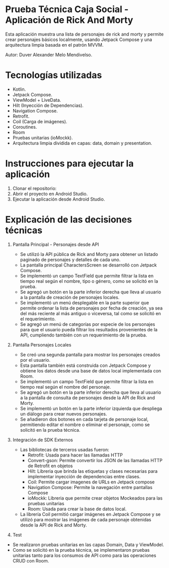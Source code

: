# Prueba Técnica Caja Social - Aplicación de Rick And Morty

Esta aplicación muestra una lista de personajes de rick and morty y permite crear personajes básicos localmente, usando Jetpack Compose y una arquitectura limpia basada en el patrón MVVM.

Autor: Duver Alexander Melo Mendivelso.

# Tecnologías utilizadas

- Kotlin.
- Jetpack Compose.
- ViewModel + LiveData.
- Hilt (Inyección de Dependencias).
- Navigation Compose.
- Retrofit.
- Coil (Carga de imágenes).
- Coroutines.
- Room
- Pruebas unitarias (ioMockk).
- Arquitectura limpia dividida en capas: data, domain y presentation.

# Instrucciones para ejecutar la aplicación

1. Clonar el repositorio: 
2. Abrir el proyecto en Android Studio.
3. Ejecutar la aplicación desde Android Studio.

# Explicación de las decisiones técnicas

1. Pantalla Principal - Personajes desde API
    - Se utilizó la API pública de Rick and Morty para obtener un listado paginado de personajes y detalles de cada uno.
    - La pantalla principal CharactersScreen se desarrolló con Jetpack Compose.
    - Se implementó un campo TextField que permite filtrar la lista en tiempo real según el nombre, tipo o género, como se solicitó en la prueba.
    - Se agregó un botón en la parte inferior derecha que lleva al usuario a la pantalla de creación de personajes locales.
    - Se implementó un menú desplegable en la parte superior que permite ordenar la lista de personajes por fecha de creación, ya sea del más reciente al más antiguo o viceversa, tal como se solicitó en el requerimiento.
    - Se agregó un menú de categorías por especie de los personajes para que el usuario pueda filtrar los resultados provenientes de la API, cumpliendo también con un requerimiento de la prueba.

2. Pantalla Personajes Locales
    - Se creó una segunda pantalla para mostrar los personajes creados por el usuario.
    - Esta pantalla también está construida con Jetpack Compose y obtiene los datos desde una base de datos local implementada con Room.
    - Se implementó un campo TextField que permite filtrar la lista en tiempo real según el nombre del personaje.
    - Se agregó un botón en la parte inferior derecha que lleva al usuario a la pantalla de consulta de personajes desde la API de Rick and Morty.
    - Se implementó un botón en la parte inferior izquierda que despliega un diálogo para crear nuevos personajes.
    - Se añadieron dos botones en cada tarjeta de personaje local, permitiendo editar el nombre o eliminar el personaje, como se solicitó en la prueba técnica.

3. Integración de SDK Externos
    - Las bibliotecas de terceros usadas fueron:
        * Retrofit: Usada para hacer las llamadas HTTP
        * Convert-gson: Permite convertir los JSON de las llamadas HTTP de Retrofit en objetos
        * Hilt: Libreria que brinda las etiquetas y clases necesarias para implementar inyección de dependencias entre clases.
        * Coil: Permite cargar imagenes de URLs en Jetpack compose
        * Navigation Compose: Permite la navegación entre pantallas Compose
        * ioMockk: Libreria que permite crear objetos Mockeados para las pruebas unitarias
        * Room: Usada para crear la base de datos local.
    - La librería Coil permitió cargar imágenes en Jetpack Compose y se utilizó para mostrar las imágenes de cada personaje obtenidas desde la API de Rick and Morty.

4. Test
- Se realizaron pruebas unitarias en las capas Domain, Data y ViewModel.
- Como se solicitó en la prueba técnica, se implementaron pruebas unitarias tanto para los consumos de API como para las operaciones CRUD con Room.